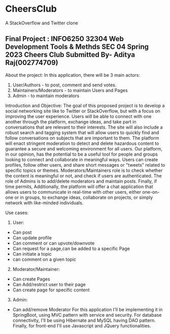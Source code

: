 # CheersClub
A StackOverflow and Twitter clone 

Final Project : INFO6250 32304 Web Development Tools & Methds SEC 04 Spring 2023 
Cheers Club
Submitted By- Aditya Raj(002774709)
---------------------------------------------------------------------------------------
About the project:
In this application, there will be 3 main actors:
1. User/Authors - to post, comment and send votes.
2. Maintainers/Moderators - to maintain Users and Pages
3. Admin - to maintain moderators

Introduction and Objective:
The goal of this proposed project is to develop a social networking site like to Twitter or StackOverflow,
but with a focus on improving the user experience. Users will be able to connect with one another through the platform,
exchange ideas, and take part in conversations that are relevant to their interests.
The site will also include a robust search and tagging system that will allow users to quickly find and follow conversations on subjects that are important to them.
The platform will enact stringent moderation to detect and delete hazardous content to guarantee a secure and welcoming environment for all users.
Our platform, in our opinion, has the potential to be a useful tool for people and groups looking to connect and collaborate in meaningful ways.
Users can create profiles, follow other users, and share short messages or "tweets" related to specific topics or themes.
Moderators/Maintainers role is to check whether the content is meaningful or not, and check if users are authenticated.
The role of Admins is to add/delete moderators and maintain posts.
Finally, if time permits, Additionally, the platform will offer a chat application that allows users to communicate in real-time with other users,
either one-on-one or in groups, to exchange ideas, collaborate on projects, or simply network with like-minded individuals.

Use cases:

1. User:
- Can post
- Can update profile
- Can comment or can upvote/downvote
- Can request for a page,can be added to a specific Page
- Can initiate a topic
- can comment on a given topic
2. Moderator/Maintainer:
- Can create Pages
- Can Add/restrict user to their page
- Can create page for specific content
3. Admin:
- Can add/remove Moderator
For this application I'll be implementing it in SpringBoot, using MVC pattern with service and security.
For database connectivity, I'll be using Hibernate and MySQL having DAO pattern.
Finally, for front-end I'll use Javascript and JQuery functionalities.

